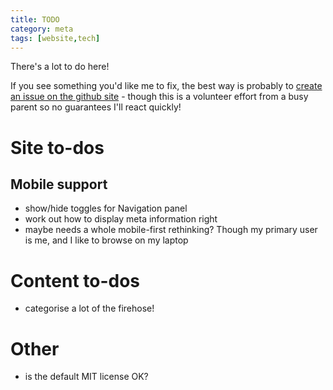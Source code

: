 ```yaml
---
title: TODO
category: meta
tags: [website,tech]
---
```


There's a lot to do here!

If you see something you'd like me to fix, the best way is probably to [create an issue on the github site](https://github.com/kornysietsma/covid19-site/issues) - though this is a volunteer effort from a busy parent so no guarantees I'll react quickly!

# Site to-dos

## Mobile support

* show/hide toggles for Navigation panel
* work out how to display meta information right
* maybe needs a whole mobile-first rethinking?  Though my primary user is me, and I like to browse on my laptop

# Content to-dos

* categorise a lot of the firehose!

# Other

* is the default MIT license OK?
